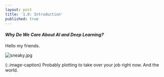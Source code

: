 ```yaml
---
layout: post
title: '1.0: Introduction'
published: true
---
```


#### *Why Do We Care About AI and Deep Learning?*


Hello my friends. 


![sneaky.jpg]({{site.baseurl}}/media/sneaky.jpg)

{:.image-caption}
Probably plotting to take over your job right now. And the world.




